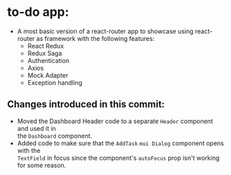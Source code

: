 # to-do app:

- A most basic version of a react-router app to showcase using react-router as framework with the following features:
  - React Redux
  - Redux Saga
  - Authentication
  - Axios
  - Mock Adapter
  - Exception handling

## Changes introduced in this commit:

- Moved the Dashboard Header code to a separate `Header` component and used it in  
  the `Dashboard` component.
- Added code to make sure that the `AddTask` `mui Dialog` component opens with the  
  `TextField` in focus since the component's `autoFocus` prop isn't working for some reason.
